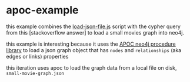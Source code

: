 # apoc-example

this example combines the [load-json-file.js](load-json-file.js) script with the cypher query from this [stackoverflow answer] to load a small movies graph into neo4j.

this example is interesting because it uses the [APOC neo4j procedure library](https://neo4j.com/blog/intro-user-defined-procedures-apoc/) to load a json graph object that has `nodes` and `relationships` (aka edges or links) properties

this iteration uses apoc to load the graph data from a local file on disk, `small-movie-graph.json`